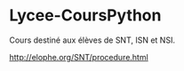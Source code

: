# Lycee-CoursPython
Cours destiné aux élèves de SNT, ISN et NSI.

http://elophe.org/SNT/procedure.html

